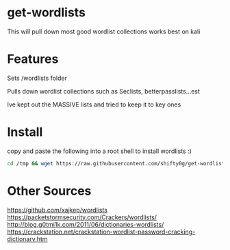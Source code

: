 # get-wordlists

This will pull down most good wordlist collections
works best on kali 

Features
=============
Sets /wordlists folder

Pulls down wordlist collections such as Seclists, betterpasslists...est

Ive kept out the MASSIVE lists and tried to keep it to key ones



Install
========
copy and paste the following into a root shell to install wordlists :) 

```bash
cd /tmp && wget https://raw.githubusercontent.com/shifty0g/get-wordlists/main/get-wordlists.sh && chmod +x get-wordlists.sh && ./get-wordlists.sh
```


Other Sources 
===============
https://github.com/xajkep/wordlists
https://packetstormsecurity.com/Crackers/wordlists/
http://blog.g0tmi1k.com/2011/06/dictionaries-wordlists/
https://crackstation.net/crackstation-wordlist-password-cracking-dictionary.htm